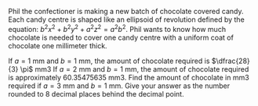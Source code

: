 Phil the confectioner is making a new batch of chocolate covered candy. Each candy centre is shaped like an ellipsoid of revolution defined by the equation:
$b^2 x^2 + b^2 y^2 + a^2 z^2 = a^2 b^2$.
Phil wants to know how much chocolate is needed to cover one candy centre with a uniform coat of chocolate one millimeter thick.

If $a = 1$ mm and $b = 1$ mm, the amount of chocolate required is $\dfrac{28}{3} \pi$ mm3
If $a = 2$ mm and $b = 1$ mm, the amount of chocolate required is approximately 60.35475635 mm3.
Find the amount of chocolate in mm3 required if $a = 3$ mm and $b  =1$ mm. Give your answer as the number rounded to 8 decimal places behind the decimal point.